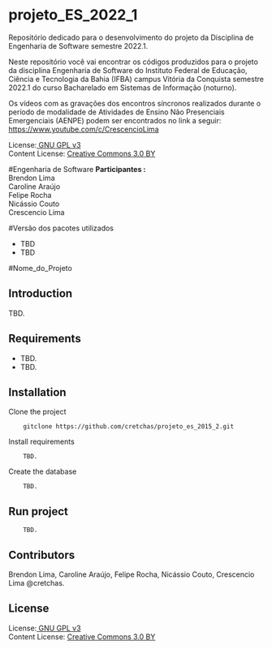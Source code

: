 # projeto_ES_2022_1
Repositório dedicado para o desenvolvimento do projeto da Disciplina de Engenharia de Software semestre 2022.1. 

Neste repositório você vai encontrar os códigos produzidos para o projeto da disciplina Engenharia de Software do Instituto Federal de Educação, Ciência e Tecnologia da Bahia (IFBA) campus Vitória da Conquista semestre 2022.1 do curso Bacharelado em Sistemas de Informação (noturno).

Os vídeos com as gravações dos encontros síncronos realizados durante o período de modalidade de Atividades de Ensino Não Presenciais Emergenciais (AENPE) podem ser encontrados no link a seguir: https://www.youtube.com/c/CrescencioLima

License:<a href="http://www.gnu.org/licenses/gpl.html" target="blank"> GNU GPL v3</a><br>
Content License: <a href="https://creativecommons.org/licenses/by/3.0/" target = "blank">Creative Commons 3.0 BY</a>

#Engenharia de Software
**Participantes :**<br>
Brendon Lima<br>
Caroline Araújo<br>
Felipe Rocha<br>
Nicássio Couto<br>
Crescencio Lima<br>

#Versão dos pacotes utilizados<br>
* TBD<br>
* TBD<br>


#Nome_do_Projeto

Introduction
------------
TBD.


Requirements
---------------------------

  * TBD.
  * TBD.

Installation 
---------------------------

Clone the project

        gitclone https://github.com/cretchas/projeto_es_2015_2.git

Install requirements

        TBD.

Create the database

        TBD.


Run project
---------------------------

        TBD.


Contributors
---------------------------
Brendon Lima, Caroline Araújo, Felipe Rocha, Nicássio Couto, Crescencio Lima @cretchas.

License
---------------------------
License:<a href="http://www.gnu.org/licenses/gpl.html" target="blank"> GNU GPL v3</a><br>
Content License: <a href="https://creativecommons.org/licenses/by/3.0/" target = "blank">Creative Commons 3.0 BY</a>
